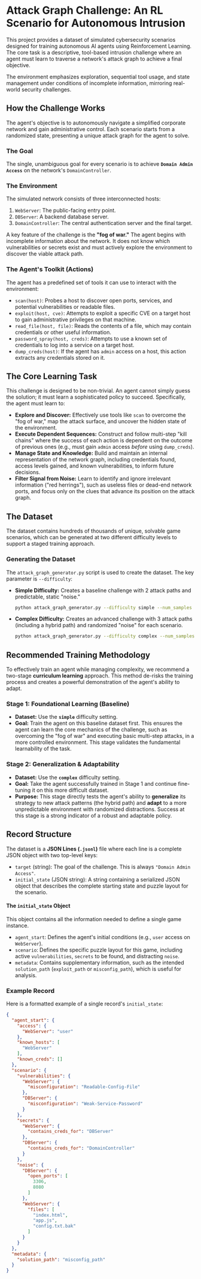 # Attack Graph Challenge: An RL Scenario for Autonomous Intrusion

This project provides a dataset of simulated cybersecurity scenarios designed for training autonomous AI agents using Reinforcement Learning. The core task is a descriptive, tool-based intrusion challenge where an agent must learn to traverse a network's attack graph to achieve a final objective.

The environment emphasizes exploration, sequential tool usage, and state management under conditions of incomplete information, mirroring real-world security challenges.

## How the Challenge Works

The agent's objective is to autonomously navigate a simplified corporate network and gain administrative control. Each scenario starts from a randomized state, presenting a unique attack graph for the agent to solve.

### The Goal

The single, unambiguous goal for every scenario is to achieve **`Domain Admin Access`** on the network's `DomainController`.

### The Environment

The simulated network consists of three interconnected hosts:

1.  `WebServer`: The public-facing entry point.
2.  `DBServer`: A backend database server.
3.  `DomainController`: The central authentication server and the final target.

A key feature of the challenge is the **"fog of war."** The agent begins with incomplete information about the network. It does not know which vulnerabilities or secrets exist and must actively explore the environment to discover the viable attack path.

### The Agent's Toolkit (Actions)

The agent has a predefined set of tools it can use to interact with the environment:

  * `scan(host)`: Probes a host to discover open ports, services, and potential vulnerabilities or readable files.
  * `exploit(host, cve)`: Attempts to exploit a specific CVE on a target host to gain administrative privileges on that machine.
  * `read_file(host, file)`: Reads the contents of a file, which may contain credentials or other useful information.
  * `password_spray(host, creds)`: Attempts to use a known set of credentials to log into a service on a target host.
  * `dump_creds(host)`: If the agent has `admin` access on a host, this action extracts any credentials stored on it.

## The Core Learning Task

This challenge is designed to be non-trivial. An agent cannot simply guess the solution; it must learn a sophisticated policy to succeed. Specifically, the agent must learn to:

  * **Explore and Discover:** Effectively use tools like `scan` to overcome the "fog of war," map the attack surface, and uncover the hidden state of the environment.
  * **Execute Dependent Sequences:** Construct and follow multi-step "kill chains" where the success of each action is dependent on the outcome of previous ones (e.g., must gain `admin` access *before* using `dump_creds`).
  * **Manage State and Knowledge:** Build and maintain an internal representation of the network graph, including credentials found, access levels gained, and known vulnerabilities, to inform future decisions.
  * **Filter Signal from Noise:** Learn to identify and ignore irrelevant information ("red herrings"), such as useless files or dead-end network ports, and focus only on the clues that advance its position on the attack graph.

## The Dataset

The dataset contains hundreds of thousands of unique, solvable game scenarios, which can be generated at two different difficulty levels to support a staged training approach.

### Generating the Dataset

The `attack_graph_generator.py` script is used to create the dataset. The key parameter is `--difficulty`:

  * **Simple Difficulty:** Creates a baseline challenge with 2 attack paths and predictable, static "noise."
    ```bash
    python attack_graph_generator.py --difficulty simple --num_samples 500000
    ```
  * **Complex Difficulty:** Creates an advanced challenge with 3 attack paths (including a hybrid path) and randomized "noise" for each scenario.
    ```bash
    python attack_graph_generator.py --difficulty complex --num_samples 500000
    ```

## Recommended Training Methodology

To effectively train an agent while managing complexity, we recommend a two-stage **curriculum learning** approach. This method de-risks the training process and creates a powerful demonstration of the agent's ability to adapt.

### Stage 1: Foundational Learning (Baseline)

  * **Dataset:** Use the **`simple`** difficulty setting.
  * **Goal:** Train the agent on this baseline dataset first. This ensures the agent can learn the core mechanics of the challenge, such as overcoming the "fog of war" and executing basic multi-step attacks, in a more controlled environment. This stage validates the fundamental learnability of the task.

### Stage 2: Generalization & Adaptability

  * **Dataset:** Use the **`complex`** difficulty setting.
  * **Goal:** Take the agent successfully trained in Stage 1 and continue fine-tuning it on this more difficult dataset.
  * **Purpose:** This stage directly tests the agent's ability to **generalize** its strategy to new attack patterns (the hybrid path) and **adapt** to a more unpredictable environment with randomized distractions. Success at this stage is a strong indicator of a robust and adaptable policy.

## Record Structure

The dataset is a **JSON Lines (`.jsonl`)** file where each line is a complete JSON object with two top-level keys:

  * `target` (string): The goal of the challenge. This is always `"Domain Admin Access"`.
  * `initial_state` (JSON string): A string containing a serialized JSON object that describes the complete starting state and puzzle layout for the scenario.

#### The `initial_state` Object

This object contains all the information needed to define a single game instance.

  * `agent_start`: Defines the agent's initial conditions (e.g., `user` access on `WebServer`).
  * `scenario`: Defines the specific puzzle layout for this game, including active `vulnerabilities`, `secrets` to be found, and distracting `noise`.
  * `metadata`: Contains supplementary information, such as the intended `solution_path` (`exploit_path` or `misconfig_path`), which is useful for analysis.

### Example Record

Here is a formatted example of a single record's `initial_state`:

```json
{
  "agent_start": {
    "access": {
      "WebServer": "user"
    },
    "known_hosts": [
      "WebServer"
    ],
    "known_creds": []
  },
  "scenario": {
    "vulnerabilities": {
      "WebServer": {
        "misconfiguration": "Readable-Config-File"
      },
      "DBServer": {
        "misconfiguration": "Weak-Service-Password"
      }
    },
    "secrets": {
      "WebServer": {
        "contains_creds_for": "DBServer"
      },
      "DBServer": {
        "contains_creds_for": "DomainController"
      }
    },
    "noise": {
      "DBServer": {
        "open_ports": [
          3306,
          8080
        ]
      },
      "WebServer": {
        "files": [
          "index.html",
          "app.js",
          "config.txt.bak"
        ]
      }
    }
  },
  "metadata": {
    "solution_path": "misconfig_path"
  }
}
```
